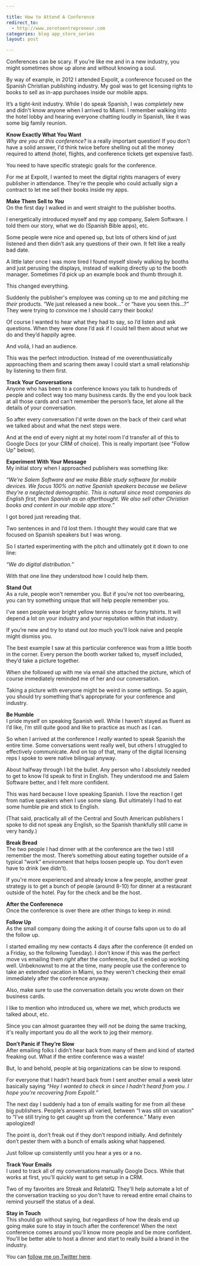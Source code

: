 ```yaml
---

title: How to Attend A Conference
redirect_to:
  - http://www.zerotoentrepreneur.com
categories: blog app_store_series
layout: post

---
```


Conferences can be scary. If you're like me and in a new industry, you might sometimes show up alone and without knowing a soul.

By way of example, in 2012 I attended Expolit, a conference focused on the Spanish Christian publishing industry. My goal was to get licensing rights to books to sell as in-app purchases inside our mobile apps.

It’s a tight-knit industry. While I do speak Spanish, I was *completely* new and didn't know anyone when I arrived to Miami. I remember walking into the hotel lobby and hearing everyone chatting loudly in Spanish, like it was some big family reunion. 

**Know Exactly What You Want**  
*Why are you at this conference?* is a really important question! If you don't have a solid answer, I'd think twice before shelling out all the money required to attend (hotel, flights, and conference tickets get expensive fast).

You need to have specific strategic goals for the conference.

For me at Expolit, I wanted to meet the digital rights managers of every publisher in attendance. They're the people who could actually sign a contract to let me sell their books inside my apps. 

**Make Them Sell to *You***  
On the first day I walked in and went straight to the publisher booths.

I energetically introduced myself and my app company, Salem Software. I told them our story, what we do (Spanish Bible apps), etc. 

Some people were nice and opened up, but lots of others kind of just listened and then didn’t ask any questions of their own. It felt like a really bad date.

A little later once I was more tired I found myself slowly walking by booths and just perusing the displays, instead of walking directly up to the booth manager. Sometimes I’d pick up an example book and thumb through it.

This changed everything.

Suddenly the publisher's employee was coming up to me and pitching me *their* products. “We just released a new book…” or “have you seen this…?” They were trying to convince me I should carry their books!

Of course I wanted to hear what they had to say, so I’d listen and ask questions. When they were done I’d ask if I could tell them about what we do and they’d happily agree. 

And voilá, I had an audience.

This was the perfect introduction. Instead of me overenthusiatically approaching them and scaring them away I could start a small relationship by listening to them first.

**Track Your Conversations**  
Anyone who has been to a conference knows you talk to hundreds of people and collect way too many business cards. By the end you look back at all those cards and can’t remember the person’s face, let alone all the details of your conversation.

So after every conversation I'd write down on the back of their card what we talked about and what the next steps were.

And at the end of every night at my hotel room I'd transfer all of this to Google Docs (or your CRM of choice). This is really important (see "Follow Up" below).

**Experiment With Your Message**  
My initial story when I approached publishers was something like:

 _“We’re Salem Software and we make Bible study software for mobile devices. We focus 100% on native Spanish speakers because we believe they’re a neglected demographic. This is natural since most companies do English first, then Spanish as an afterthought. We also sell other Christian books and content in our mobile app store.”_

I got bored just rereading that.

Two sentences in and I’d lost them. I thought they would care that we focused on Spanish speakers but I was wrong.

So I started experimenting with the pitch and ultimately got it down to one line:

_“We do digital distribution.”_

With that one line they understood how I could help them.

**Stand Out**  
As a rule, people won't remember you. But if you're not too overbearing, you can try something unique that will help people remember you.

I've seen people wear bright yellow tennis shoes or funny tshirts. It will depend a lot on your industry and your reputation within that industry.

If you’re new and try to stand out _too_ much you’ll look naive and people might dismiss you.

The best example I saw at this particular conference was from a little booth in the corner. Every person the booth worker talked to, myself included, they’d take a picture together.

When she followed up with me via email she attached the picture, which of course immediately reminded me of her and our conversation.

Taking a picture with everyone might be weird in some settings. So again, you should try something that's appropriate for your conference and industry.

**Be Humble**  
I pride myself on speaking Spanish well. While I haven’t stayed as fluent as I’d like, I’m still quite good and like to practice as much as I can.

So when I arrived at the conference I _really_ wanted to speak Spanish the entire time. Some conversations went really well, but others I struggled to effectively communicate. And on top of that, many of the digital licensing reps I spoke to were native bilingual anyway.

About halfway through I bit the bullet. Any person who I absolutely needed to get to know I’d speak to first in English. They understood me and Salem Software better, and I felt more confident.

This was hard because I love speaking Spanish. I love the reaction I get from native speakers when I use some slang. But ultimately I had to eat some humble pie and stick to English.

(That said, practically all of the Central and South American publishers I spoke to did not speak any English, so the Spanish thankfully still came in very handy.)

**Break Bread**  
The two people I had dinner with at the conference are the two I still remember the most. There’s something about eating together outside of a typical “work” environment that helps loosen people up. You don’t even have to drink (we didn’t).

If you're more experienced and already know a few people, another great strategy is to get a bunch of people (around 8-10) for dinner at a restaurant outside of the hotel. Pay for the check and be the host.

**After the Conferenece**  
Once the conference is over there are other things to keep in mind:

**Follow Up**  
As the small company doing the asking it of course falls upon us to do all the follow up.

I started emailing my new contacts 4 days after the conference (it ended on a Friday, so the following Tuesday). I don’t know if this was the perfect move vs emailing them _right_ after the conference, but it ended up working well. Unbeknownst to me at the time, many people use the conference to take an extended vacation in Miami, so they weren't checking their email immediately after the conference anyway.

Also, make sure to use the conversation details you wrote down on their business cards.

I like to mention who introduced us, where we met, which products we talked about, etc.

Since you can almost guarantee they will _not_ be doing the same tracking, it's really important you do all the work to jog their memory.

**Don’t Panic if They’re Slow**  
After emailing folks I didn’t hear back from many of them and kind of started freaking out. What if the entire conference was a waste!

But, lo and behold, people at big organizations can be slow to respond.

For everyone that I hadn’t heard back from I sent another email a week later basically saying _“Hey I wanted to check in since I hadn’t heard from you. I hope you’re recovering from Expolit.”_

The next day I suddenly had a ton of emails waiting for me from all these big publishers. People’s answers all varied, between “I was still on vacation” to “I’ve still trying to get caught up from the conference.” Many even apologized!

The point is, don’t freak out if they don’t respond initially. And definitely don’t pester them with a bunch of emails asking what happened. 

Just follow up consistently until you hear a yes or a no.

**Track Your Emails**  
I used to track all of my conversations manually Google Docs. While that works at first, you'll quickly want to get setup in a CRM.

Two of my favorites are Streak and RelateIQ. They'll help automate a lot of the conversation tracking so you don't have to reread entire email chains to remind yourself the status of a deal.

**Stay in Touch**  
This should go without saying, but regardless of how the deals end up going make sure to stay in touch after the conference! When the next conference comes around you'll know more people and be more confident. You'll be better able to host a dinner and start to really build a brand in the industry.

You can [follow me on Twitter here][3].


   [3]: https://twitter.com/TrevMcKendrick

  
